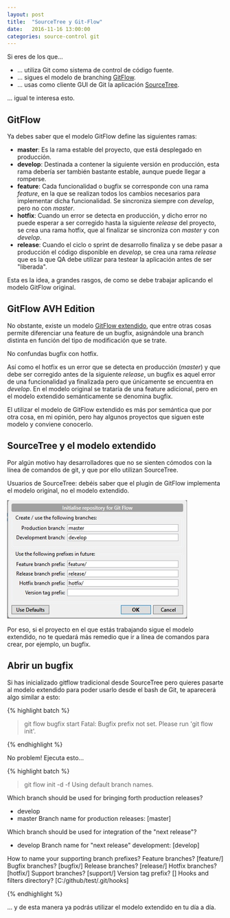 ```yaml
---
layout: post
title:  "SourceTree y Git-Flow"
date:   2016-11-16 13:00:00
categories: source-control git
---
```


Si eres de los que...
* ... utiliza Git como sistema de control de código fuente.
* ... sigues el modelo de branching [GitFlow](http://nvie.com/posts/a-successful-git-branching-model/).
* ... usas como cliente GUI de Git la aplicación [SourceTree](https://www.sourcetreeapp.com/).

... igual te interesa esto.

## GitFlow
Ya debes saber que el modelo GitFlow define las siguientes ramas:
* **master**: Es la rama estable del proyecto, que está desplegado en producción.
* **develop**: Destinada a contener la siguiente versión en producción, esta rama debería ser también bastante estable, aunque puede llegar a romperse.
* **feature**: Cada funcionalidad o bugfix se corresponde con una rama *feature*, en la que se realizan todos los cambios necesarios para implementar dicha funcionalidad. Se sincroniza siempre con *develop*, pero no con *master*.
* **hotfix**: Cuando un error se detecta en producción, y dicho error no puede esperar a ser corregido hasta la siguiente *release* del proyecto, se crea una rama hotfix, que al finalizar se sincroniza con *master* y con *develop*.
* **release**: Cuando el ciclo o sprint de desarrollo finaliza y se debe pasar a producción el código disponible en *develop*, se crea una rama *release* que es la que QA debe utilizar para testear la aplicación antes de ser "liberada".

Esta es la idea, a grandes rasgos, de como se debe trabajar aplicando el modelo GitFlow original.

## GitFlow AVH Edition
No obstante, existe un modelo [GitFlow extendido](https://github.com/petervanderdoes/gitflow-avh), que entre otras cosas permite diferenciar una feature de un bugfix, asignándole una branch distinta en función del tipo de modificación que se trate.

No confundas bugfix con hotfix.

Así como el hotfix es un error que se detecta en producción (*master*) y que debe ser corregido antes de la siguiente *release*, un bugfix es aquel error de una funcionalidad ya finalizada pero que únicamente se encuentra en *develop*. En el modelo original se trataría de una feature adicional, pero en el modelo extendido semánticamente se denomina bugfix.

El utilizar el modelo de GitFlow extendido es más por semántica que por otra cosa, en mi opinión, pero hay algunos proyectos que siguen este modelo y conviene conocerlo.

## SourceTree y el modelo extendido
Por algún motivo hay desarrolladores que no se sienten cómodos con la línea de comandos de git, y que por ello utilizan SourceTree.

Usuarios de SourceTree: debéis saber que el plugin de GitFlow implementa el modelo original, no el modelo extendido.

![Git Flow Init SourceTree](/assets/GitFlowInitSourceTree.jpg)

Por eso, si el proyecto en el que estás trabajando sigue el modelo extendido, no te quedará más remedio que ir a línea de comandos para crear, por ejemplo, un bugfix.

## Abrir un bugfix

Si has inicializado gitflow tradicional desde SourceTree pero quieres pasarte al modelo extendido para poder usarlo desde el bash de Git, te aparecerá algo similar a esto:

{% highlight batch %}
> git flow bugfix start
Fatal: Bugfix prefix not set. Please run 'git flow init'.

{% endhighlight %}

No problem! Ejecuta esto...

{% highlight batch %}
> git flow init -d -f
Using default branch names.

Which branch should be used for bringing forth production releases?
   - develop
   - master
Branch name for production releases: [master]

Which branch should be used for integration of the "next release"?
   - develop
Branch name for "next release" development: [develop]

How to name your supporting branch prefixes?
Feature branches? [feature/]
Bugfix branches? [bugfix/]
Release branches? [release/]
Hotfix branches? [hotfix/]
Support branches? [support/]
Version tag prefix? []
Hooks and filters directory? [C:/github/test/.git/hooks]

{% endhighlight %}

... y de esta manera ya podrás utilizar el modelo extendido en tu día a día.